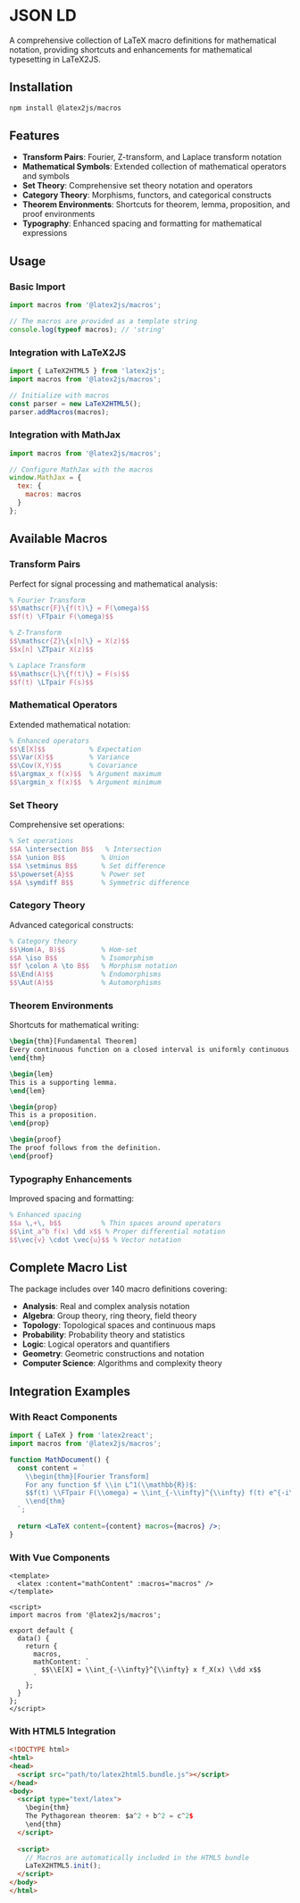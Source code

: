 # JSON LD

A comprehensive collection of LaTeX macro definitions for mathematical notation, providing shortcuts and enhancements for mathematical typesetting in LaTeX2JS.

## Installation

```bash
npm install @latex2js/macros
```

## Features

- **Transform Pairs**: Fourier, Z-transform, and Laplace transform notation
- **Mathematical Symbols**: Extended collection of mathematical operators and symbols
- **Set Theory**: Comprehensive set theory notation and operators
- **Category Theory**: Morphisms, functors, and categorical constructs
- **Theorem Environments**: Shortcuts for theorem, lemma, proposition, and proof environments
- **Typography**: Enhanced spacing and formatting for mathematical expressions

## Usage

### Basic Import

```typescript
import macros from '@latex2js/macros';

// The macros are provided as a template string
console.log(typeof macros); // 'string'
```

### Integration with LaTeX2JS

```typescript
import { LaTeX2HTML5 } from 'latex2js';
import macros from '@latex2js/macros';

// Initialize with macros
const parser = new LaTeX2HTML5();
parser.addMacros(macros);
```

### Integration with MathJax

```javascript
import macros from '@latex2js/macros';

// Configure MathJax with the macros
window.MathJax = {
  tex: {
    macros: macros
  }
};
```

## Available Macros

### Transform Pairs

Perfect for signal processing and mathematical analysis:

```latex
% Fourier Transform
$$\mathscr{F}\{f(t)\} = F(\omega)$$
$$f(t) \FTpair F(\omega)$$

% Z-Transform  
$$\mathscr{Z}\{x[n]\} = X(z)$$
$$x[n] \ZTpair X(z)$$

% Laplace Transform
$$\mathscr{L}\{f(t)\} = F(s)$$
$$f(t) \LTpair F(s)$$
```

### Mathematical Operators

Extended mathematical notation:

```latex
% Enhanced operators
$$\E[X]$$           % Expectation
$$\Var(X)$$         % Variance
$$\Cov(X,Y)$$       % Covariance
$$\argmax_x f(x)$$  % Argument maximum
$$\argmin_x f(x)$$  % Argument minimum
```

### Set Theory

Comprehensive set operations:

```latex
% Set operations
$$A \intersection B$$   % Intersection
$$A \union B$$         % Union
$$A \setminus B$$      % Set difference
$$\powerset{A}$$       % Power set
$$A \symdiff B$$       % Symmetric difference
```

### Category Theory

Advanced categorical constructs:

```latex
% Category theory
$$\Hom(A, B)$$         % Hom-set
$$A \iso B$$           % Isomorphism
$$f \colon A \to B$$   % Morphism notation
$$\End(A)$$            % Endomorphisms
$$\Aut(A)$$            % Automorphisms
```

### Theorem Environments

Shortcuts for mathematical writing:

```latex
\begin{thm}[Fundamental Theorem]
Every continuous function on a closed interval is uniformly continuous.
\end{thm}

\begin{lem}
This is a supporting lemma.
\end{lem}

\begin{prop}
This is a proposition.
\end{prop}

\begin{proof}
The proof follows from the definition.
\end{proof}
```

### Typography Enhancements

Improved spacing and formatting:

```latex
% Enhanced spacing
$$a \,+\, b$$          % Thin spaces around operators
$$\int_a^b f(x) \dd x$$ % Proper differential notation
$$\vec{v} \cdot \vec{u}$$ % Vector notation
```

## Complete Macro List

The package includes over 140 macro definitions covering:

- **Analysis**: Real and complex analysis notation
- **Algebra**: Group theory, ring theory, field theory
- **Topology**: Topological spaces and continuous maps
- **Probability**: Probability theory and statistics
- **Logic**: Logical operators and quantifiers
- **Geometry**: Geometric constructions and notation
- **Computer Science**: Algorithms and complexity theory

## Integration Examples

### With React Components

```jsx
import { LaTeX } from 'latex2react';
import macros from '@latex2js/macros';

function MathDocument() {
  const content = `
    \\begin{thm}[Fourier Transform]
    For any function $f \\in L^1(\\mathbb{R})$:
    $$f(t) \\FTpair F(\\omega) = \\int_{-\\infty}^{\\infty} f(t) e^{-i\\omega t} \\dd t$$
    \\end{thm}
  `;
  
  return <LaTeX content={content} macros={macros} />;
}
```

### With Vue Components

```vue
<template>
  <latex :content="mathContent" :macros="macros" />
</template>

<script>
import macros from '@latex2js/macros';

export default {
  data() {
    return {
      macros,
      mathContent: `
        $$\\E[X] = \\int_{-\\infty}^{\\infty} x f_X(x) \\dd x$$
      `
    };
  }
};
</script>
```

### With HTML5 Integration

```html
<!DOCTYPE html>
<html>
<head>
  <script src="path/to/latex2html5.bundle.js"></script>
</head>
<body>
  <script type="text/latex">
    \begin{thm}
    The Pythagorean theorem: $a^2 + b^2 = c^2$
    \end{thm}
  </script>
  
  <script>
    // Macros are automatically included in the HTML5 bundle
    LaTeX2HTML5.init();
  </script>
</body>
</html>
```